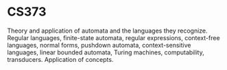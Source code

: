 # CS373
Theory and application of automata and the languages they recognize. Regular languages, finite-state automata, regular expressions, context-free languages, normal forms, pushdown automata, context-sensitive languages, linear bounded automata, Turing machines, computability, transducers. Application of concepts.
